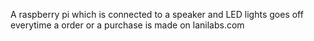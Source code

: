 A raspberry pi which is connected to a speaker and LED lights goes off everytime a order or a purchase is made on lanilabs.com
